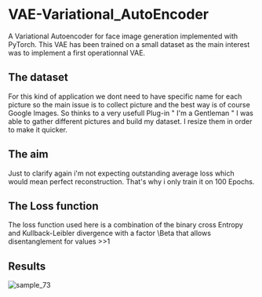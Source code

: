# VAE-Variational_AutoEncoder
A Variational Autoencoder for face image generation implemented with PyTorch.
This VAE has been trained on a small dataset as the main interest was to implement a first operationnal VAE.
## The dataset
For this kind of application we dont need to have specific name for each picture so the main issue is to collect picture and the best way is of course Google Images.
So thinks to a very usefull Plug-in " I'm a Gentleman " I was able to gather different pictures and build my dataset. I resize them in order to make it quicker. 
## The aim
Just to clarify again i'm not expecting outstanding average loss which would mean perfect reconstruction. That's why i only train it on 100 Epochs.
## The Loss function 
The loss function used here is a combination of the binary cross Entropy and Kullback-Leibler divergence with a factor \Beta that allows disentanglement for values >>1
## Results
![sample_73](https://user-images.githubusercontent.com/45148200/49483519-c2cc7580-f833-11e8-87f8-9241b803f1c2.png)
